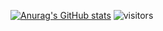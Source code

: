 [![Anurag's GitHub stats](https://github-readme-stats.vercel.app/api?username=KrowFeather&show_icons=true&theme=great-gatsby)](https://github.com/anuraghazra/github-readme-stats)
 ![visitors](https://visitor-badge.laobi.icu/badge?page_id=KrowFeather.README)
